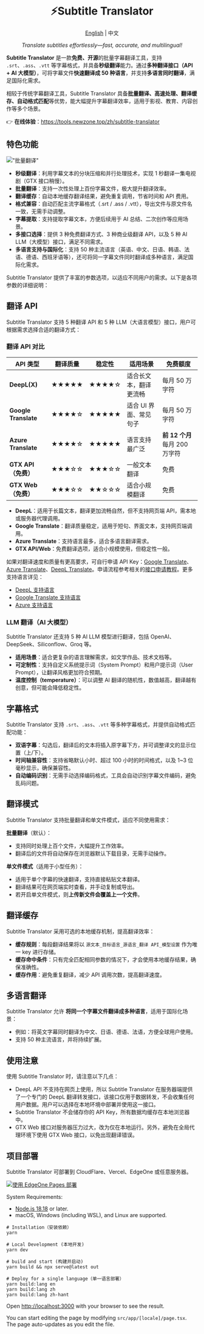 <h1 align="center">
⚡️Subtitle Translator
</h1>
<p align="center">
    <a href="./README.md">English</a> | 中文
</p>
<p align="center">
    <em>Translate subtitles effortlessly—fast, accurate, and multilingual!</em>
</p>

**Subtitle Translator** 是一款**免费、开源**的批量字幕翻译工具，支持 `.srt`、`.ass`、`.vtt` 等字幕格式，并具备**秒级翻译**能力。通过**多种翻译接口（API + AI 大模型）**，可将字幕文件**快速翻译成 50 种语言**，并支持**多语言同时翻译**，满足国际化需求。

相较于传统字幕翻译工具，Subtitle Translator 具备**批量翻译、高速处理、翻译缓存、自动格式匹配**等优势，能大幅提升字幕翻译效率，适用于影视、教育、内容创作等多个场景。

👉 **在线体验**：<https://tools.newzone.top/zh/subtitle-translator>

## 特色功能

!["批量翻译"](https://img.newzone.top/subtile-translator.gif?imageMogr2/format/webp "批量翻译")

- **秒级翻译**：利用字幕文本的分块压缩和并行处理技术，实现 1 秒翻译一集电视剧（GTX 接口稍慢）。
- **批量翻译**：支持一次性处理上百份字幕文件，极大提升翻译效率。
- **翻译缓存**：自动本地缓存翻译结果，避免重复调用，节省时间和 API 费用。
- **格式兼容**：自动匹配主流字幕格式（.srt / .ass / .vtt），导出文件与原文件名一致，无需手动调整。
- **字幕提取**：支持提取字幕文本，方便后续用于 AI 总结、二次创作等应用场景。
- **多接口选择**：提供 3 种免费翻译方式、3 种商业级翻译 API，以及 5 种 AI LLM（大模型）接口，满足不同需求。
- **多语言支持与国际化**：支持 50 种主流语言（英语、中文、日语、韩语、法语、德语、西班牙语等），还可将同一字幕文件同时翻译成多种语言，满足国际化需求。

Subtitle Translator 提供了丰富的参数选项，以适应不同用户的需求。以下是各项参数的详细说明：

## 翻译 API

Subtitle Translator 支持 5 种翻译 API 和 5 种 LLM（大语言模型）接口，用户可根据需求选择合适的翻译方式：

### 翻译 API 对比

| API 类型             | 翻译质量 | 稳定性 | 适用场景               | 免费额度                       |
| -------------------- | -------- | ------ | ---------------------- | ------------------------------ |
| **DeepL(X)**         | ★★★★★    | ★★★★☆  | 适合长文本，翻译更流畅 | 每月 50 万字符                 |
| **Google Translate** | ★★★★☆    | ★★★★★  | 适合 UI 界面、常见句子 | 每月 50 万字符                 |
| **Azure Translate**  | ★★★★☆    | ★★★★★  | 语言支持最广泛         | **前 12 个月** 每月 200 万字符 |
| **GTX API（免费）**  | ★★★☆☆    | ★★★☆☆  | 一般文本翻译           | 免费                           |
| **GTX Web（免费）**  | ★★★☆☆    | ★★☆☆☆  | 适合小规模翻译         | 免费                           |

- **DeepL**：适用于长篇文本，翻译更加流畅自然，但不支持网页端 API，需本地或服务器代理调用。
- **Google Translate**：翻译质量稳定，适用于短句、界面文本，支持网页端调用。
- **Azure Translate**：支持语言最多，适合多语言翻译需求。
- **GTX API/Web**：免费翻译选项，适合小规模使用，但稳定性一般。

如果对翻译速度和质量有更高要求，可自行申请 API Key：[Google Translate](https://cloud.google.com/translate/docs/setup?hl=zh-cn)、[Azure Translate](https://learn.microsoft.com/zh-cn/azure/ai-services/translator/reference/v3-0-translate)、[DeepL Translate](https://www.deepl.com/your-account/keys)。申请流程参考相关的[接口申请教程](https://ttime.timerecord.cn/service/translate/google.html)。更多支持语言详见：

- [DeepL 支持语言](https://developers.deepl.com/docs/v/zh/api-reference/languages)
- [Google Translate 支持语言](https://cloud.google.com/translate/docs/languages?hl=zh-cn)
- [Azure 支持语言](https://learn.microsoft.com/zh-cn/azure/ai-services/translator/language-support)

### LLM 翻译（AI 大模型）

Subtitle Translator 还支持 5 种 AI LLM 模型进行翻译，包括 OpenAI、DeepSeek、Siliconflow、Groq 等。

- **适用场景**：适合更复杂的语言理解需求，如文学作品、技术文档等。
- **可定制性**：支持自定义系统提示词（System Prompt）和用户提示词（User Prompt），让翻译风格更加符合预期。
- **温度控制（temperature）**：可以调整 AI 翻译的随机性，数值越高，翻译越有创意，但可能会降低稳定性。

## 字幕格式

Subtitle Translator 支持 `.srt`、`.ass`、`.vtt` 等多种字幕格式，并提供自动格式匹配功能：

- **双语字幕**：勾选后，翻译后的文本将插入原字幕下方，并可调整译文的显示位置（上/下）。
- **时间轴兼容性**：支持省略默认小时、超过 100 小时的时间格式，以及 1~3 位毫秒显示，确保兼容性。
- **自动编码识别**：无需手动选择编码格式，工具会自动识别字幕文件编码，避免乱码问题。

## 翻译模式

Subtitle Translator 支持批量翻译和单文件模式，适应不同使用需求：

**批量翻译**（默认）：

- 支持同时处理上百个文件，大幅提升工作效率。
- 翻译后的文件将自动保存在浏览器默认下载目录，无需手动操作。

**单文件模式**（适用于小型任务）：

- 适用于单个字幕的快速翻译，支持直接粘贴文本翻译。
- 翻译结果可在网页端实时查看，并手动复制或导出。
- 若开启单文件模式，则**上传新文件会覆盖上一个文件**。

## 翻译缓存

Subtitle Translator 采用可选的本地缓存机制，提高翻译效率：

- **缓存规则**：每段翻译结果将以 `源文本_目标语言_源语言_翻译 API_模型设置` 作为唯一 key 进行存储。
- **缓存命中条件**：只有完全匹配相同参数的情况下，才会使用本地缓存结果，确保准确性。
- **缓存作用**：避免重复翻译，减少 API 调用次数，提高翻译速度。

## 多语言翻译

Subtitle Translator 允许 **将同一个字幕文件翻译成多种语言**，适用于国际化场景：

- 例如：将英文字幕同时翻译为中文、日语、德语、法语，方便全球用户使用。
- 支持 50 种主流语言，并将持续扩展。

## 使用注意

使用 Subtitle Translator 时，请注意以下几点：

- DeepL API 不支持在网页上使用，所以 Subtitle Translator 在服务器端提供了一个专门的 DeepL 翻译转发接口，该接口仅用于数据转发，不会收集任何用户数据。用户可以选择在本地环境中部署并使用这一接口。
- Subtitle Translator 不会储存你的 API Key，所有数据均缓存在本地浏览器中。
- GTX Web 接口对服务器压力过大，改为仅在本地运行。另外，避免在全局代理环境下使用 GTX Web 接口，以免出现翻译错误。

## 项目部署

Subtitle Translator 可部署到 CloudFlare、Vercel、EdgeOne 或任意服务器。

[![使用 EdgeOne Pages 部署](https://cdnstatic.tencentcs.com/edgeone/pages/deploy.svg)](https://edgeone.ai/pages/new?repository-url=https%3A%2F%2Fgithub.com%2Frockbenben%2Fsubtitle-translator&output-directory=out&install-command=yarn+install&build-command=yarn+build%3Alang+zh)

System Requirements:

- [Node.js 18.18](https://nodejs.org/) or later.
- macOS, Windows (including WSL), and Linux are supported.

```shell
# Installation（安装依赖）
yarn

# Local Development (本地开发)
yarn dev

# build and start (构建并启动)
yarn build && npx serve@latest out

# Deploy for a single language（单一语言部署）
yarn build:lang en
yarn build:lang zh
yarn build:lang zh-hant
```

Open [http://localhost:3000](http://localhost:3000) with your browser to see the result.

You can start editing the page by modifying `src/app/[locale]/page.tsx`. The page auto-updates as you edit the file.
